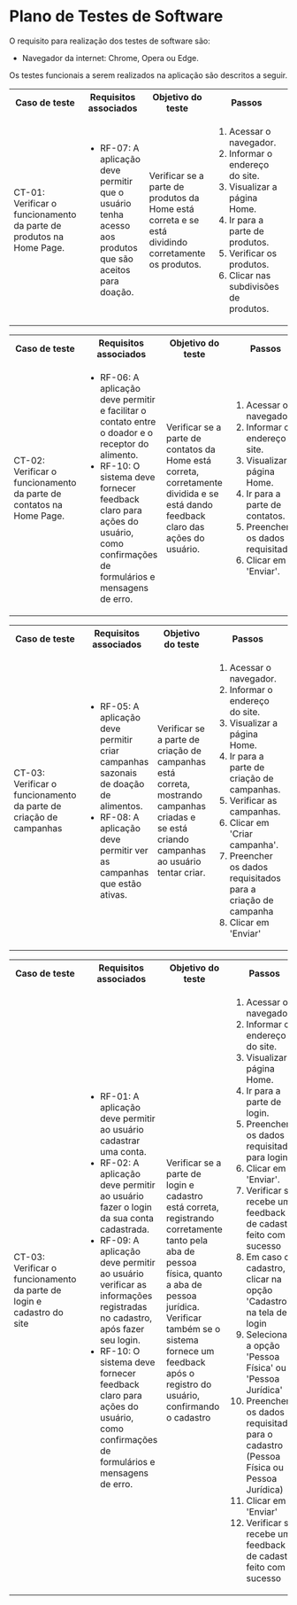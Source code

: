 # Plano de Testes de Software

O requisito para realização dos testes de software são:
<ul><li>Navegador da internet: Chrome, Opera ou Edge.</li></ul>

Os testes funcionais a serem realizados na aplicação são descritos a seguir.
 
<table>
 <tr>
  <th>Caso de teste</th>
  <th>Requisitos associados</th>
  <th>Objetivo do teste</th>
  <th>Passos</th>
  <th>Critérios de êxito</th>
  <th>Responsável</th>
 </tr>
 <tr>
  <td>CT-01: Verificar o funcionamento da parte de produtos na Home Page.</td>
  <td>
   <ul>
    <li>RF-07: A aplicação deve permitir que o usuário tenha acesso aos produtos que são aceitos para doação.</li>
   </ul>
  </td>
  <td>Verificar se a parte de produtos da Home está correta e se está dividindo corretamente os produtos.</td>
  <td>
   <ol>
    <li>Acessar o navegador.</li>
    <li>Informar o endereço do site.</li>
    <li>Visualizar a página Home.</li>
    <li>Ir para a parte de produtos.</li>
    <li>Verificar os produtos.</li>
    <li>Clicar nas subdivisões de produtos.</li>
   </ol>
   </td>
  <td>Todos os produtos devem estar listados na home e devem ser subdivididos de forma correta ao clicar na subdivisão listada.</td>
  <td>Rodrigo</td>
 </tr>
</table>

<table>
 <tr>
  <th>Caso de teste</th>
  <th>Requisitos associados</th>
  <th>Objetivo do teste</th>
  <th>Passos</th>
  <th>Critérios de êxito</th>
  <th>Responsável</th>
 </tr>
 <tr>
  <td>CT-02: Verificar o funcionamento da parte de contatos na Home Page.</td>
  <td>
   <ul>
    <li>RF-06: A aplicação deve permitir e facilitar o contato entre o doador e o receptor do alimento.</li>
     <li>RF-10: O sistema deve fornecer feedback claro para ações do usuário, como confirmações de formulários e mensagens de erro.</li>
   </ul>
  </td>
  <td>Verificar se a parte de contatos da Home está correta, corretamente dividida e se está dando feedback claro das ações do usuário.</td>
  <td>
   <ol>
    <li>Acessar o navegador.</li>
    <li>Informar o endereço do site.</li>
    <li>Visualizar a página Home.</li>
    <li>Ir para a parte de contatos.</li>
    <li>Preencher os dados requisitados.</li>
    <li>Clicar em 'Enviar'.</li>
   </ol>
   </td>
  <td>Deve ocorrer uma validação das informações fornecidas pelo usuário e ao clicar em 'Enviar', deve aparecer uma mensagem agradecendo o contato.</td>
  <td>Rodrigo</td>
 </tr>
</table>

<table>
 <tr>
  <th>Caso de teste</th>
  <th>Requisitos associados</th>
  <th>Objetivo do teste</th>
  <th>Passos</th>
  <th>Critérios de êxito</th>
  <th>Responsável</th>
 </tr>
 <tr>
  <td>CT-03: Verificar o funcionamento da parte de criação de campanhas</td>
  <td>
   <ul>
    <li>RF-05: A aplicação deve permitir criar campanhas sazonais de doação de alimentos.</li>
    <li>RF-08: A aplicação deve permitir ver as campanhas que estão ativas.</li>
   </ul>
  </td>
  <td>Verificar se a parte de criação de campanhas está correta, mostrando campanhas criadas e se está criando campanhas ao usuário tentar criar.</td>
  <td>
   <ol>
    <li>Acessar o navegador.</li>
    <li>Informar o endereço do site.</li>
    <li>Visualizar a página Home.</li>
    <li>Ir para a parte de criação de campanhas.</li>
    <li>Verificar as campanhas.</li>
    <li>Clicar em 'Criar campanha'.</li>
    <li>Preencher os dados requisitados para a criação de campanha</li>
    <li>Clicar  em 'Enviar'</li>
   </ol>
   </td>
  <td>As campanhas ativas devem aparecer, mostrando suas especificações. A opção "Criar campanhas" deve adicionar corretamente as campanhas de usuários que queiram utilizá-la.</td>
  <td>Danilo</td>
 </tr>
</table>

<table>
 <tr>
  <th>Caso de teste</th>
  <th>Requisitos associados</th>
  <th>Objetivo do teste</th>
  <th>Passos</th>
  <th>Critérios de êxito</th>
  <th>Responsável</th>
 </tr>
 <tr>
  <td>CT-03: Verificar o funcionamento da parte de login e cadastro do site</td>
  <td>
   <ul>
    <li>RF-01: A aplicação deve permitir ao usuário cadastrar uma conta.</li>
    <li>RF-02: A aplicação deve permitir ao usuário fazer o login da sua conta cadastrada.</li>
    <li>RF-09: A aplicação deve permitir ao usuário verificar as informações registradas no cadastro, após fazer seu login.</li>
    <li>RF-10: O sistema deve fornecer feedback claro para ações do usuário, como confirmações de formulários e mensagens de erro.</li>
   </ul>
  </td>
  <td>Verificar se a parte de login e cadastro está correta, registrando corretamente tanto pela aba de pessoa física, quanto a aba de pessoa jurídica. Verificar também se o sistema fornece um feedback após o registro do usuário, confirmando o cadastro</td>
  <td>
   <ol>
    <li>Acessar o navegador.</li>
    <li>Informar o endereço do site.</li>
    <li>Visualizar a página Home.</li>
    <li>Ir para a parte de login.</li>
    <li>Preencher os dados requisitados para login</li>
    <li>Clicar em 'Enviar'.</li>
    <li>Verificar se recebe um feedback de cadastro feito com sucesso</li>
    <li>Em caso de cadastro, clicar na opção 'Cadastro' na tela de login</li>
    <li>Selecionar a opção 'Pessoa Física' ou 'Pessoa Jurídica'</li>
    <li>Preencher os dados requisitados para o cadastro (Pessoa Física ou Pessoa Jurídica)</li>
    <li>Clicar  em 'Enviar'</li>
    <li>Verificar se recebe um feedback de cadastro feito com sucesso</li>
   </ol>
   </td>
  <td>O usuário deve fazer o login. Em caso de ainda não possuir um login, deverá fazer seu cadastro, preenchendo informações com base no cadastro de Pessoa Física ou Pessoa Jurídica.</td>
  <td></td>
 </tr>
</table>

